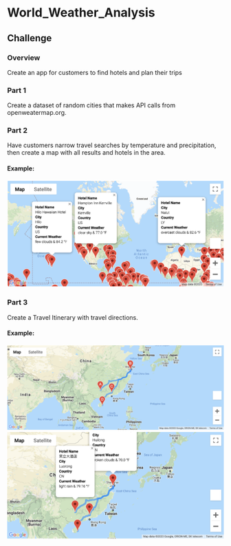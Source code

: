 # World_Weather_Analysis
## Challenge 
### Overview
Create an app for customers to find hotels and plan their trips
### Part 1
Create a dataset of random cities that makes API calls from openweatermap.org.

### Part 2
Have customers narrow travel searches by temperature and precipitation, then create a map with all results and hotels in the area.
#### Example:
![](weather_data/WeatherPy_vacation_map_with_labels.png)

### Part 3
Create a Travel Itinerary with travel directions.
#### Example:
![](weather_data/WeatherPy_travel_map.png)
![](weather_data/WeatherPy_travel_map_markers.png)
